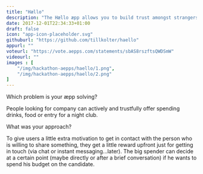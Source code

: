 ```yaml
---
title: "Hællo"
description: "The Hællo æpp allows you to build trust amongst strangers by turning them into activity partners through the utilization of secure smart contract payments. The æpp allows users who are interested in meeting new people to offer to pay for their outing and to create unique shared experiences."
date: 2017-12-01T22:34:33+01:00
draft: false
icon: "app-icon-placeholder.svg"
githuburl: "https://github.com/tillkolter/haello"
appurl: ""
voteurl: "https://vote.aepps.com/statements/sbAS8rszftsQWDSmW"
videourl: ""
images : [
	"/img/hackathon-aepps/haello/1.png",
	"/img/hackathon-aepps/haello/2.png"
]
---
```


<p class="question">Which problem is your æpp solving?</p>
<p class="answer">
People looking for company can actively and trustfully offer spending drinks, food or entry for a night club.
</p>
<p class="question">What was your approach?</p>
<p class="answer">To give users a little extra motivation to get in contact with the person who is willing to share something, they get a little reward upfront just for getting in touch (via chat or instant messaging...later). The big spender can decide at a certain point (maybe directly or after a brief conversation) if he wants to spend his budget on the candidate. </p>
